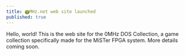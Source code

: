```yaml
---
title: ⓿MHz.net web site launched
published: true
---
```


Hello, world! This is the web site for the 0MHz DOS Collection, a game collection specifically made for the MiSTer FPGA system. More details coming soon.